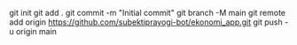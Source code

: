 git init
git add .
git commit -m "Initial commit"
git branch -M main
git remote add origin https://github.com/subektiprayogi-bot/ekonomi_app.git
git push -u origin main
